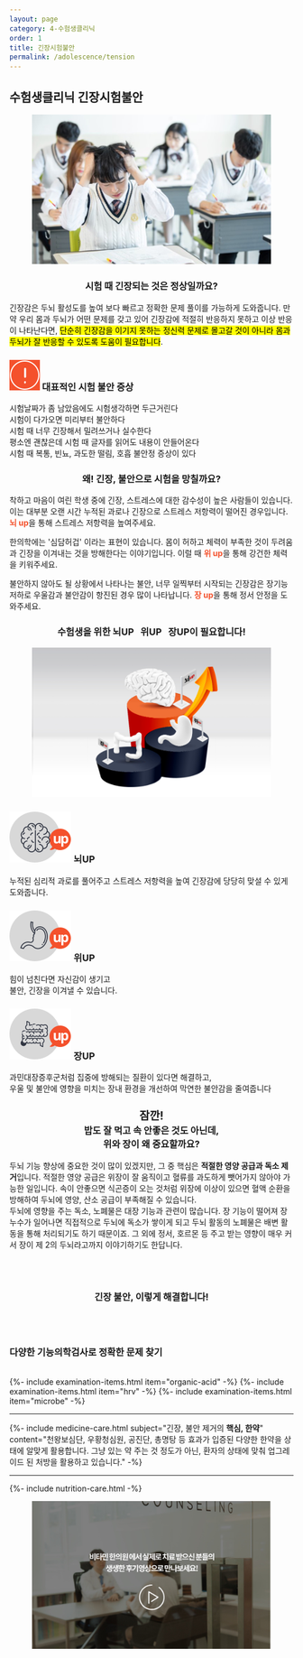 ```yaml
---
layout: page
category: 4-수험생클리닉
order: 1
title: 긴장시험불안
permalink: /adolescence/tension
---
```


<h2 class="content-heading">
  <strong>수험생클리닉</strong> 긴장시험불안
</h2>

<figure>
  <img src="/assets/20190626091415.jpg" alt="">
</figure>

<h3 style="text-align:center">시험 때 긴장되는 것은 정상일까요?</h3>
<p>긴장감은 두뇌 활성도를 높여 보다 빠르고 정확한 문제 풀이를 가능하게 도와줍니다. 만약 우리 몸과 두뇌가 어떤 문제를 갖고 있어 긴장감에 적절히 반응하지 못하고 이상 반응이 나타난다면, <mark>단순히 긴장감을 이기지 못하는 정신력 문제로 몰고갈 것이 아니라 몸과 두뇌가 잘 반응할 수 있도록 도움이 필요합니다</mark>.</p>

<div class="content-caution">
  <h3>
    <img src="/assets/icon-warning.svg" alt="">
    대표적인 시험 불안 증상
  </h3>
  <p>
    시험날짜가 좀 남았음에도 시험생각하면 두근거린다<br>
    시험이 다가오면 미리부터 불안하다<br>
    시험 때 너무 긴장해서 밀려쓰거나 실수한다<br>
    평소엔 괜찮은데 시험 때 글자를 읽어도 내용이 안들어온다<br>
    시험 때 복통, 빈뇨, 과도한 떨림, 호흡 불안정 증상이 있다
  </p>
</div>

<h3 style="text-align:center">왜! 긴장, 불안으로 시험을 망칠까요?</h3>
<p>착하고 마음이 여린 학생 중에 긴장, 스트레스에 대한 감수성이 높은 사람들이 있습니다. 이는 대부분 오랜 시간 누적된 과로나 긴장으로 스트레스 저항력이 떨어진 경우입니다. <strong style="color:#f4512c">뇌 up</strong>을 통해 스트레스 저항력을 높여주세요.</p>
<p>한의학에는 '심담허겁' 이라는 표현이 있습니다. 몸이 허하고 체력이 부족한 것이 두려움과 긴장을 이겨내는 것을 방해한다는 이야기입니다. 이럴 때 <strong style="color:#f4512c">위 up</strong>을 통해 강건한 체력을 키워주세요.</p>
<p>불안하지 않아도 될 상황에서 나타나는 불안, 너무 일찍부터 시작되는 긴장감은 장기능 저하로 우울감과 불안감이 항진된 경우 많이 나타납니다. <strong style="color:#f4512c">장 up</strong>을 통해 정서 안정을 도와주세요.</p>

<h3 style="text-align:center">수험생을 위한 <strong>뇌UP &nbsp; 위UP &nbsp; 장UP</strong>이 필요합니다!</h3>
<figure>
  <img src="/assets/img-podium-brain.jpg" alt="">
</figure>
<div class="content-iconcard">
  <h3>
    <img src="/assets/icon-up-brain.svg" alt="">
    뇌UP
  </h3>
  <p>누적된 심리적 과로를 풀어주고 스트레스 저항력을 높여 긴장감에 당당히 맞설 수 있게 도와줍니다.</p>
</div>
<div class="content-iconcard">
  <h3>
    <img src="/assets/icon-up-stomach.svg" alt="">
    위UP
  </h3>
  <p>힘이 넘친다면 자신감이 생기고 <br>불안, 긴장을 이겨낼 수 있습니다.</p>
</div>
<div class="content-iconcard">
  <h3>
    <img src="/assets/icon-up-bowels.svg" alt="">
    장UP
  </h3>
  <p>과민대장증후군처럼 집중에 방해되는 질환이 있다면 해결하고,<br>우울 및 불안에 영향을 미치는 장내 환경을 개선하여 막연한 불안감을 줄여줍니다</p>
</div>

<h3 style="text-align:center">
  <big>잠깐!</big><br>
  밥도 잘 먹고 속 안좋은 것도 아닌데,<br>위와 장이 왜 중요할까요?
</h3>

<p>두뇌 기능 향상에 중요한 것이 많이 있겠지만, 그 중 핵심은 <strong>적절한 영양 공급과 독소 제거</strong>입니다. 적절한 영양 공급은 위장이 잘 움직이고 혈류를 과도하게 뺏어가지 않아야 가능한 일입니다. 속이 안좋으면 식곤증이 오는 것처럼 위장에 이상이 있으면 혈액 순환을 방해하여 두뇌에 영양, 산소 공급이 부족해질 수 있습니다.<br>
두뇌에 영향을 주는 독소, 노폐물은 대장 기능과 관련이 많습니다. 장 기능이 떨어져 장누수가 일어나면 직접적으로 두뇌에 독소가 쌓이게 되고 두뇌 활동의 노폐물은 배변 활동을 통해 처리되기도 하기 때문이죠. 그 외에 정서, 호르몬 등 주고 받는 영향이 매우 커서 장이 제 2의 두뇌라고까지 이야기하기도 한답니다.
</p>

<br><br>
<h3 style="text-align:center">긴장 불안, 이렇게 해결합니다!</h3>
<br><br>
<h3><strong>다양한 기능의학검사</strong>로 정확한 문제 찾기</h3><br>
{%- include examination-items.html item="organic-acid" -%}
{%- include examination-items.html item="hrv" -%}
{%- include examination-items.html item="microbe" -%}

<hr>

{%- include medicine-care.html subject="긴장, 불안 제거의 <strong>핵심, 한약</strong>" content="천왕보심단, 우황청심원, 공진단, 총명탕 등 효과가 입증된 다양한 한약을 상태에 알맞게 활용합니다. 그냥 있는 약 주는 것 정도가 아닌, 환자의 상태에 맞춰 업그레이드 된 처방을 활용하고 있습니다." -%}

<hr>

{%- include nutrition-care.html -%}

<figure>
  <a href="/about/review">
    <img src="/assets/img-goreview.jpg" alt="치료 후기와 사례 보기">
  </a>
</figure>
